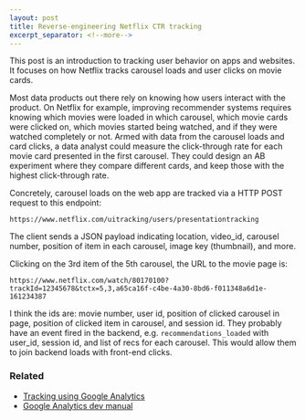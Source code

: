 ```yaml
---
layout: post
title: Reverse-engineering Netflix CTR tracking
excerpt_separator: <!--more-->
---
```


This post is an introduction to tracking user behavior on apps and websites. 
It focuses on how Netflix tracks carousel loads and user clicks on movie cards.

<!--more-->

Most data products out there rely on knowing how users interact with the product. 
On Netflix for example, improving recommender systems requires knowing which movies were loaded in which carousel, 
which movie cards were clicked on, which movies started being watched, and if they were watched completely or not. 
Armed with data from the carousel loads and card clicks, 
a data analyst could measure the click-through rate for each movie card presented in the first carousel. 
They could design an AB experiment where they compare different cards, and keep those with the highest click-through rate.

Concretely, carousel loads on the web app are tracked via a HTTP POST request to this endpoint: 
```
https://www.netflix.com/uitracking/users/presentationtracking
```
The client sends a JSON payload indicating location, video_id, carousel number,
position of item in each carousel, image key (thumbnail), and more.

Clicking on the 3rd item of the 5th carousel, the URL to the movie page is:
```
https://www.netflix.com/watch/80170100?trackId=12345678&tctx=5,3,a65ca16f-c4be-4a30-8bd6-f011348a6d1e-161234387
```
I think the ids are: movie number, user id, position of clicked carousel in page, position of clicked item in carousel, and session id. 
They probably have an event fired in the backend, e.g. `recommendations_loaded` with user_id, session id, and list of recs for each carousel. This would allow them to join backend loads with front-end clicks.

### Related
- [Tracking using Google Analytics](https://searchenginewatch.com/sew/how-to/2287906/10-google-analytics-custom-events-that-track-the-untrackable)
- [Google Analytics dev manual](https://developers.google.com/analytics/devguides/collection/analyticsjs/)
